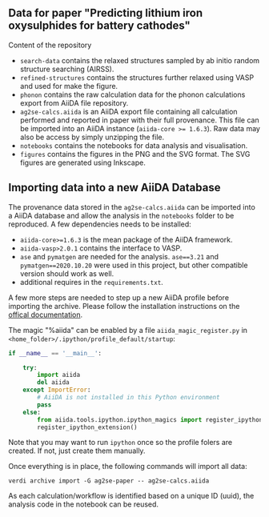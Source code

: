 ## Data for paper "Predicting lithium iron oxysulphides for battery cathodes"

Content of the repository

- `search-data` contains the relaxed structures sampled by ab initio random structure searching (AIRSS).
- `refined-structures` contains the structures further relaxed using VASP and used for make the figure.
- `phonon` contains the raw calculation data for the phonon calculations export from AiiDA file repository.
- `ag2se-calcs.aiida` is an AiiDA export file containing all calculation performed and reported in paper with their full provenance. This file can be imported into an AiiDA instance (`aiida-core >= 1.6.3`). Raw data may also be access by simply unzipping the file.
- `notebooks` contains the notebooks for data analysis and visualisation.
- `figures` contains the figures in the PNG and the SVG format. The SVG figures are generated using Inkscape.


## Importing data into a new AiiDA Database

The provenance data stored in the `ag2se-calcs.aiida` can be imported into a AiiDA database and allow the analysis in the `notebooks` folder to be reproduced.
A few dependencies needs to be installed:

- `aiida-core>=1.6.3` is the mean package of the AiiDA framework.
- `aiida-vasp>2.0.1` contains the interface to VASP.
- `ase` and `pymatgen` are needed for the analysis. `ase==3.21` and `pymatgen==2020.10.20` were used in this project, but other compatible version should work as well.
- additional requires in the `requirements.txt`.

A few more steps are needed to step up a new AiiDA profile before importing the archive. Please follow the installation instructions on the [offical documentation](https://aiida.readthedocs.io/).

The magic "%aiida" can be enabled by a file `aiida_magic_register.py` in `<home_folder>/.ipython/profile_default/startup`:


```python
if __name__ == '__main__':

    try:
        import aiida
        del aiida
    except ImportError:
        # AiiDA is not installed in this Python environment
        pass
    else:
        from aiida.tools.ipython.ipython_magics import register_ipython_extension
        register_ipython_extension()
```

Note that you may want to run `ipython` once so the profile folers are created. If not, just create them manually.

Once everything is in place, the following commands will import all data:

```base
verdi archive import -G ag2se-paper -- ag2se-calcs.aiida
```

As each calculation/workflow is identified based on a unique ID (uuid), the analysis code in the notebook can be reused. 
